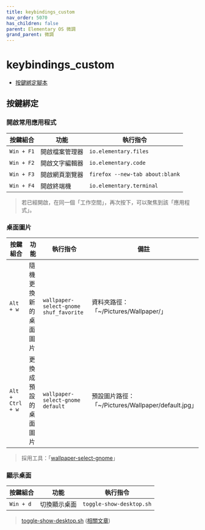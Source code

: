 ```yaml
---
title: keybindings_custom
nav_order: 5070
has_children: false
parent: Elementary OS 微調
grand_parent: 微調
---
```



# keybindings_custom

* [按鍵綁定腳本](https://github.com/samwhelp/note-about-elementary-os/tree/gh-pages/_demo/adjustment/part-elementary/keybindings_custom)


## 按鍵綁定

### 開啟常用應用程式

| 按鍵組合   | 功能           | 執行指令                        |
| ---------- | -------------- | ------------------------------- |
| `Win + F1` | 開啟檔案管理器 | `io.elementary.files`           |
| `Win + F2` | 開啟文字編輯器 | `io.elementary.code`            |
| `Win + F3` | 開啟網頁瀏覽器 | `firefox --new-tab about:blank` |
| `Win + F4` | 開啟終端機     | `io.elementary.terminal`        |


> 若已經開啟，在同一個「工作空間」，再次按下，可以聚焦到該「應用程式」。


### 桌面圖片

| 按鍵組合         | 功能                 | 執行指令                               | 備註                                               |
| ---------------- | -------------------- | -------------------------------------- | -------------------------------------------------- |
| `Alt + w`        | 隨機更換新的桌面圖片 | `wallpaper-select-gnome shuf_favorite` | 資料夾路徑：「~/Pictures/Wallpaper/」              |
| `Alt + Ctrl + w` | 更換成預設的桌面圖片 | `wallpaper-select-gnome default`       | 預設圖片路徑：「~/Pictures/Wallpaper/default.jpg」 |


> 採用工具：「[wallpaper-select-gnome](https://samwhelp.github.io/note-about-fzf/read/project/wallpaper-select/wallpaper-select-gnome.html)」


### 顯示桌面

| 按鍵組合   | 功能           | 執行指令                        |
| ---------- | -------------- | ------------------------------- |
| `Win + d` | 切換顯示桌面 | `toggle-show-desktop.sh`           |


> [toggle-show-desktop.sh](https://github.com/samwhelp/note-about-elementary-os/blob/gh-pages/_demo/adjustment/part-elementary/keybindings_custom/config/toggle-show-desktop/toggle-show-desktop.sh) ([相關文章](https://samwhelp.github.io/note-ubuntu-18.04/read/subject/openbox/openbox-toggle-show-desktop))
